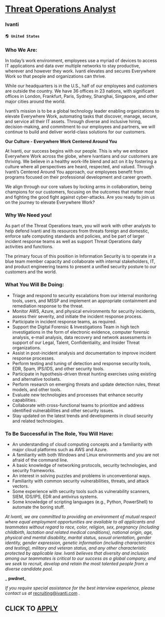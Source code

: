 # [Threat Operations Analyst](https://www.remotewlb.com/apply/threat-operations-analyst)  
### Ivanti  
#### `🌎 United States`  

### Who We Are:

In today’s work environment, employees use a myriad of devices to access IT applications and data over multiple networks to stay productive, wherever and however they work. Ivanti elevates and secures Everywhere Work so that people and organizations can thrive.

While our headquarters is in the U.S., half of our employees and customers are outside the country. We have 36 offices in 23 nations, with significant offices in London, Frankfurt, Paris, Sydney, Shanghai, Singapore, and other major cities around the world.

Ivanti’s mission is to be a global technology leader enabling organizations to elevate Everywhere Work, automating tasks that discover, manage, secure, and service all their IT assets. Through diverse and inclusive hiring, decision-making, and commitment to our employees and partners, we will continue to build and deliver world-class solutions for our customers.

**Our Culture -** **Everywhere Work Centered Around You**

At Ivanti, our success begins with our people. This is why we embrace Everywhere Work across the globe, where Ivantians and our customers are thriving. We believe in a healthy work-life blend and act on it by fostering a culture where all perspectives are heard, respected, and valued. Through Ivanti’s Centered Around You approach, our employees benefit from programs focused on their professional development and career growth.

We align through our core values by locking arms in collaboration, being champions for our customers, focusing on the outcomes that matter most and fighting the good fight against cyber-attacks. Are you ready to join us on the journey to elevate Everywhere Work?

### Why We Need you!

As part of the Threat Operations team, you will work with other analysts to help defend Ivanti and its resources from threats foreign and domestic, enforce safe computing standards and policies, and be part of larger incident response teams as well as support Threat Operations daily activities and functions.

The primary focus of this position in Information Security is to operate in a blue team member capacity and collaborate with internal stakeholders, IT, and product engineering teams to present a unified security posture to our customers and the world.

### What You Will Be Doing:

  * Triage and respond to security escalations from our internal monitoring tools, users, and MSSP and implement an appropriate containment and remediation response to the threat.
  * Monitor AWS, Azure, and physical environments for security incidents, assess their severity, and initiate the incident response process.
  * Participate in incident response teams, as required.
  * Support the Digital Forensic & Investigations Team in high tech investigations in the form of electronic evidence, computer forensic analysis, e-mail analysis, data recovery and network assessments in support of our Legal, Talent, Confidentiality, and Insider Threat organizations.
  * Assist in post-incident analysis and documentation to improve incident response processes.
  * Perform testing and tuning of detection and response security tools, EDR, Spam, IPS/IDS, and other security tools.
  * Participate in hypothesis-driven threat hunting exercises using existing and alternative toolsets.
  * Perform research on emerging threats and update detection rules, threat models, and other tools.
  * Evaluate new technologies and processes that enhance security capabilities.
  * Collaborate with cross-functional teams to prioritize and address identified vulnerabilities and other security issues.
  * Stay updated on the latest trends and developments in cloud security and related technologies.

### To Be Successful in The Role, You Will Have:

  * An understanding of cloud computing concepts and a familiarity with major cloud platforms such as AWS and Azure. 
  * A familiarity with both Windows and Linux environments and you are not afraid of the command line.
  * A basic knowledge of networking protocols, security technologies, and security frameworks.
  * An interest in solving puzzles and problems in unconventional ways.
  * Familiarity with common security vulnerabilities, threats, and attack vectors.
  * Some experience with security tools such as vulnerability scanners, SIEM, IDS/IPS, EDR and antivirus systems.
  * Some knowledge of scripting languages (e.g., Python, PowerShell) to automate the boring stuff.

 _At Ivanti, we are committed to providing an environment of mutual respect where equal employment opportunities are available to all applicants and teammates without regard to race, color, religion, sex, pregnancy (including childbirth, lactation and related medical conditions), national origin, age, physical and mental disability, marital status, sexual orientation, gender identity, gender expression, genetic information (including characteristics and testing), military and veteran status, and any other characteristic protected by applicable law. Ivanti believes that diversity and inclusion among our teammates is critical to our success as a global company, and we seek to recruit, develop and retain the most talented people from a diverse candidate pool._

 _ **pwdnet**_

 _If you require special assistance for the best interview experience, please contact us at_ recruiting@ivanti.com _._

  
## CLICK TO [APPLY](https://www.remotewlb.com/apply/threat-operations-analyst)

